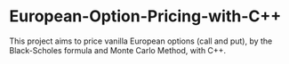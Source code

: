 # European-Option-Pricing-with-C++

This project aims to price vanilla European options (call and put), by the Black-Scholes formula and Monte Carlo Method, with C++.

